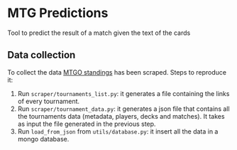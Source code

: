 # MTG Predictions
Tool to predict the result of a match given the text of the cards

## Data collection
To collect the data [MTGO standings](https://magic.wizards.com/en/content/deck-lists-magic-online-products-game-info) has been scraped. Steps to reproduce it:
1. Run `scraper/tournaments_list.py`: it generates a file containing the links of every tournament.
2. Run `scraper/tournament_data.py`: it generates a json file that contains all the tournaments data (metadata, players, decks and matches). It takes as input the file generated in the previous step. 
3. Run `load_from_json` from `utils/database.py`: it insert all the data in a mongo database.